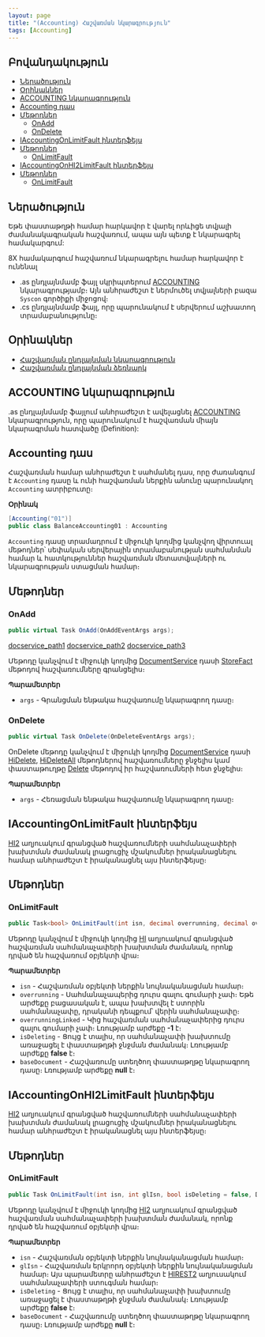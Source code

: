 ```yaml
---
layout: page
title: "(Accounting) Հաշվառման նկարագրություն" 
tags: [Accounting]
---
```


## Բովանդակություն

- [Ներածություն](#ներածություն)
- [Օրինակներ](#օրինակներ)
- [ACCOUNTING նկարագրություն](#accounting-նկարագրություն)
- [Accounting դաս](#accounting-դաս)
- [Մեթոդներ](#մեթոդներ)
  - [OnAdd](#onadd)
  - [OnDelete](#ondelete)
- [IAccountingOnLimitFault ինտերֆեյս](#iaccountingonlimitfault-ինտերֆեյս)
- [Մեթոդներ](#մեթոդներ-1)
  - [OnLimitFault](#onlimitfault)
- [IAccountingOnHI2LimitFault ինտերֆեյս](#iaccountingonhi2limitfault-ինտերֆեյս)
- [Մեթոդներ](#մեթոդներ-2)
  - [OnLimitFault](#onlimitfault-1)

## Ներածություն

Եթե փաստաթղթի համար հարկավոր է վարել որևիցե տվյալի ժամանակագրական հաշվառում, ապա այն պետք է նկարագրել համակարգում:

8X համակարգում հաշվառում նկարագրելու համար հարկավոր է ունենալ
* .as ընդլայնմամբ ֆայլ սկրիպտերում [ACCOUNTING](#accounting-նկարագրություն) նկարագրությամբ։ Այն անհրաժեշտ է ներմուծել տվյալների բազա `Syscon` գործիքի միջոցով։
* .cs ընդլայնմամբ ֆայլ, որը պարունակում է սերվերում աշխատող տրամաբանությունը։

## Օրինակներ

* [Հաշվառման ընդլայնման նկարագրություն](../../extensions/definitions/acc_extender.md)
* [Հաշվառման ընդլայնման ձեռնարկ](../../extensions/definitions/acc_extender_guide.md)

## ACCOUNTING նկարագրություն

.as ընդլայնմամբ ֆայլում անհրաժեշտ է ավելացնել [ACCOUNTING](https://armsoft.github.io/as4x-docs/HTM/ProgrGuide/Defs/Accounting.html) նկարագրություն, որը պարունակում է հաշվառման միայն նկարագրման հատվածը (Definition):

## Accounting դաս

Հաշվառման համար անհրաժեշտ է սահմանել դաս, որը ժառանգում է `Accounting` դասը և ունի հաշվառման ներքին անունը պարունակող `Accounting` ատրիբուտը։

**Օրինակ**

```c#
[Accounting("01")]
public class BalanceAccounting01 : Accounting
```

`Accounting` դասը տրամադրում է միջուկի կողմից կանչվող վիրտուալ մեթոդներ՝ սեփական սերվերային տրամաբանության սահմանման համար և հատկություններ հաշվառման մետատվյալների ու նկարագրության ստացման համար։

## Մեթոդներ

### OnAdd

```c#
public virtual Task OnAdd(OnAddEventArgs args);
```

[docservice_path1]({{site.data.docservice_path1}})
[docservice_path2]({{site.data.docservice_path2}})
[docservice_path3]({{site.data.docservice_path3}})

Մեթոդը կանչվում է միջուկի կողմից [DocumentService](../services/IDocumentService.md) դասի [StoreFact](../services/IDocumentService.md#storefact) մեթոդով հաշվառումները գրանցելիս։

**Պարամետրեր**

* `args` - Գրանցման ենթակա հաշվառումը նկարագրող դասը։

### OnDelete

```c#
public virtual Task OnDelete(OnDeleteEventArgs args);
```

OnDelete մեթոդը կանչվում է միջուկի կողմից [DocumentService](../services/IDocumentService.md) դասի [HiDelete](../services/IDocumentService.md#hidelete), [HiDeleteAll](../services/IDocumentService.md#hideleteall) մեթոդներով հաշվառումները ջնջելիս կամ փաստաթուղթը [Delete](../services/IDocumentService.md#delete) մեթոդով իր հաշվառումների հետ ջնջելիս։

**Պարամետրեր**

* `args` - Հեռացման ենթակա հաշվառումը նկարագրող դասը։

## IAccountingOnLimitFault ինտերֆեյս

[HI2](https://armsoft.github.io/as4x-docs/HTM/ProgrGuide/Database/Hi2.html) աղյուակում գրանցված հաշվառումների սահմանաչափերի խախտման ժամանակ լրացուցիչ մշակումներ իրականացնելու համար անհրաժեշտ է իրականացնել այս ինտերֆեյսը։

## Մեթոդներ

### OnLimitFault

```c#
public Task<bool> OnLimitFault(int isn, decimal overrunning, decimal overrunningLinked = -1, bool isDeleting = false, Document.Document baseDocument = null);
```

Մեթոդը կանչվում է միջուկի կողմից [HI](https://armsoft.github.io/as4x-docs/HTM/ProgrGuide/Database/Hi.html) աղյուակում գրանցված հաշվառման սահմանաչափերի խախտման ժամանակ, որոնք դրված են հաշվառում օբյեկտի վրա։

**Պարամետրեր**

* `isn` - Հաշվառման օբյեկտի ներքին նույնականացման համար։
* `overrunning` - Սահմանաչապերից դուրս գալու գումարի չափ։ Եթե արժեքը բացասական է, ապա խախտվել է ստորին սահմանաչափը, դրականի դեպքում՝ վերին սահմանաչափը։
* `overrunningLinked` - Կից հաշվառման սահմանաչափերից դուրս գալու գումարի չափ։ Լռությամբ արժեքը **-1** է։
* `isDeleting` - Ցույց է տալիս, որ սահմանաչափի խախտումը առաջացել է փաստաթղթի ջնջման ժամանակ։ Լռությամբ արժեքը **false** է։
* `baseDocument` - Հաշվառումը ստեղծող փաստաթղթը նկարագրող դասը։ Լռությամբ արժեքը **null** է։

## IAccountingOnHI2LimitFault ինտերֆեյս

[HI2](https://armsoft.github.io/as4x-docs/HTM/ProgrGuide/Database/Hi2.html) աղյուակում գրանցված հաշվառումների սահմանաչափերի խախտման ժամանակ լրացուցիչ մշակումներ իրականացնելու համար անհրաժեշտ է իրականացնել այս ինտերֆեյսը։

## Մեթոդներ

### OnLimitFault

```c#
public Task OnLimitFault(int isn, int glIsn, bool isDeleting = false, Document.Document baseDocument = null);
```

Մեթոդը կանչվում է միջուկի կողմից [HI2](https://armsoft.github.io/as4x-docs/HTM/ProgrGuide/Database/Hi2.html) աղյուակում գրանցված հաշվառման սահմանաչափերի խախտման ժամանակ, որոնք դրված են հաշվառում օբյեկտի վրա։

**Պարամետրեր**

* `isn` - Հաշվառման օբյեկտի ներքին նույնականացման համար։
* `glIsn` - Հաշվառման երկրորդ օբյեկտի ներքին նույնականացման համար։ Այս պարամետրը անհրաժեշտ է [HIREST2](https://armsoft.github.io/as4x-docs/HTM/ProgrGuide/Database/Hirest2.html) աղյուսակում սահմանաչափերի ստուգման համար։
* `isDeleting` - Ցույց է տալիս, որ սահմանաչափի խախտումը առաջացել է փաստաթղթի ջնջման ժամանակ։ Լռությամբ արժեքը **false** է։
* `baseDocument` - Հաշվառումը ստեղծող փաստաթղթը նկարագրող դասը։ Լռությամբ արժեքը **null** է։
